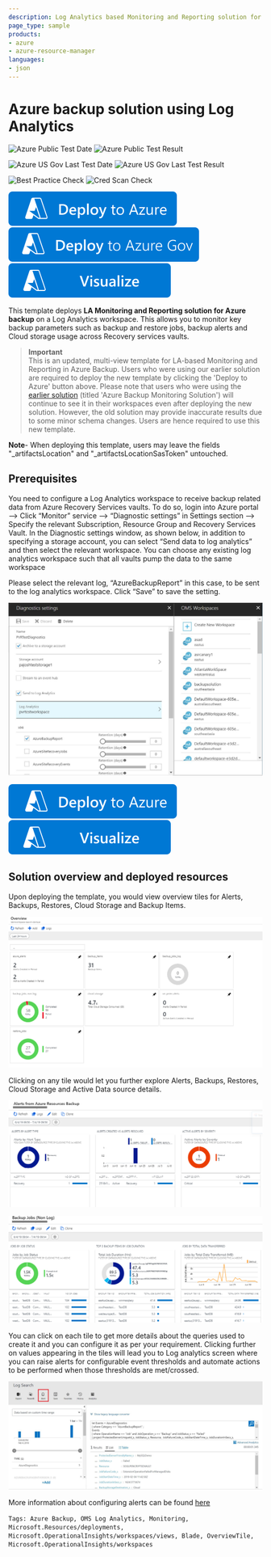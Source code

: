 ```yaml
---
description: Log Analytics based Monitoring and Reporting solution for Azure Backup
page_type: sample
products:
- azure
- azure-resource-manager
languages:
- json
---
```

# Azure backup solution using Log Analytics

![Azure Public Test Date](https://azurequickstartsservice.blob.core.windows.net/badges/demos/backup-la-reporting/PublicLastTestDate.svg)
![Azure Public Test Result](https://azurequickstartsservice.blob.core.windows.net/badges/demos/backup-la-reporting/PublicDeployment.svg)

![Azure US Gov Last Test Date](https://azurequickstartsservice.blob.core.windows.net/badges/demos/backup-la-reporting/FairfaxLastTestDate.svg)
![Azure US Gov Last Test Result](https://azurequickstartsservice.blob.core.windows.net/badges/demos/backup-la-reporting/FairfaxDeployment.svg)

![Best Practice Check](https://azurequickstartsservice.blob.core.windows.net/badges/demos/backup-la-reporting/BestPracticeResult.svg)
![Cred Scan Check](https://azurequickstartsservice.blob.core.windows.net/badges/demos/backup-la-reporting/CredScanResult.svg)

[![Deploy To Azure](https://raw.githubusercontent.com/Azure/azure-quickstart-templates/master/1-CONTRIBUTION-GUIDE/images/deploytoazure.svg?sanitize=true)](https://portal.azure.com/#create/Microsoft.Template/uri/https%3A%2F%2Fraw.githubusercontent.com%2FAzure%2Fazure-quickstart-templates%2Fmaster%2Fdemos%2Fbackup-la-reporting%2Fazuredeploy.json)
[![Deploy To Azure US Gov](https://raw.githubusercontent.com/Azure/azure-quickstart-templates/master/1-CONTRIBUTION-GUIDE/images/deploytoazuregov.svg?sanitize=true)](https://portal.azure.us/#create/Microsoft.Template/uri/https%3A%2F%2Fraw.githubusercontent.com%2FAzure%2Fazure-quickstart-templates%2Fmaster%2Fdemos%2Fbackup-la-reporting%2Fazuredeploy.json)
[![Visualize](https://raw.githubusercontent.com/Azure/azure-quickstart-templates/master/1-CONTRIBUTION-GUIDE/images/visualizebutton.svg?sanitize=true)](http://armviz.io/#/?load=https%3A%2F%2Fraw.githubusercontent.com%2FAzure%2Fazure-quickstart-templates%2Fmaster%2Fdemos%2Fbackup-la-reporting%2Fazuredeploy.json)

This template deploys **LA Monitoring and Reporting solution for Azure backup** on a Log Analytics workspace. This allows you to monitor key backup parameters such as backup and restore jobs, backup alerts and Cloud storage usage across Recovery services vaults.

> **Important** <br>
> This is an updated, multi-view template for LA-based Monitoring and Reporting in Azure Backup. Users who were using our earlier solution are required to deploy the new template by clicking the 'Deploy to Azure' button above. Please note that users who were using the [earlier solution](https://github.com/Azure/azure-quickstart-templates/tree/master/101-backup-oms-monitoring) (titled 'Azure Backup Monitoring Solution') will continue to see it in their workspaces even after deploying the new solution. However, the old solution may provide inaccurate results due to some minor schema changes. Users are hence required to use this new template.

**Note**- When deploying this template, users may leave the fields "_artifactsLocation" and "_artifactsLocationSasToken" untouched.

## Prerequisites

You need to configure a Log Analytics workspace to receive backup related data from Azure Recovery Services vaults. To do so, login into Azure portal –> Click “Monitor” service –> “Diagnostic settings” in Settings section –> Specify the relevant Subscription, Resource Group and Recovery Services Vault. In the Diagnostic settings window, as shown below, in addition to specifying a storage account, you can select “Send data to log analytics” and then select the relevant workspace. You can choose any existing log analytics workspace such that all vaults pump the data to the same workspace

Please select the relevant log, “AzureBackupReport” in this case, to be sent to the log analytics workspace. Click “Save” to save the setting.

![alt text](images/DiagnosticSettings.JPG "Azure log analytics workspace diagnostic setting")
<br>

[![Deploy To Azure](https://raw.githubusercontent.com/Azure/azure-quickstart-templates/master/1-CONTRIBUTION-GUIDE/images/deploytoazure.svg?sanitize=true)](https://portal.azure.com/#create/Microsoft.Template/uri/https%3A%2F%2Fraw.githubusercontent.com%2FAzure%2Fazure-quickstart-templates%2Fmaster%2Fdemos%2Fbackup-la-reporting%2Fazuredeploy.json)  [![Visualize](https://raw.githubusercontent.com/Azure/azure-quickstart-templates/master/1-CONTRIBUTION-GUIDE/images/visualizebutton.svg?sanitize=true)](http://armviz.io/#/?load=https%3A%2F%2Fraw.githubusercontent.com%2FAzure%2Fazure-quickstart-templates%2Fmaster%2Fdemos%2Fbackup-la-reporting%2Fazuredeploy.json)

## Solution overview and deployed resources

Upon deploying the template, you would view overview tiles for Alerts, Backups, Restores, Cloud Storage and Backup Items.

![alt text](images/la-azurebackup-overview-dashboard.png "LA Monitoring and Reporting solution for Azure Backup overview blade")

Clicking on any tile would let you further explore Alerts, Backups, Restores, Cloud Storage and Active Data source details.

![alt text](images/la-azurebackup-alertsazure.png "LA Monitoring and Reporting solution for Azure Backup alerts")

![alt text](images/la-azurebackup-backupjobsnonlog.png "LA Monitoring and Reporting solution for Azure Backup non log jobs")

You can click on each tile to get more details about the queries used to create it and you can configure it as per your requirement. Clicking further on values appearing in the tiles will lead you to Log analytics screen where you can raise alerts for configurable event thresholds and automate actions to be performed when those thresholds are met/crossed.

![alt text](images/LogAnalyticsScreen.JPG "LA Monitoring solution for Azure backup Log search")

More information about configuring alerts can be found [here](https://docs.microsoft.com/azure/log-analytics/log-analytics-tutorial-response)

`Tags: Azure Backup, OMS Log Analytics, Monitoring, Microsoft.Resources/deployments, Microsoft.OperationalInsights/workspaces/views, Blade, OverviewTile, Microsoft.OperationalInsights/workspaces`

